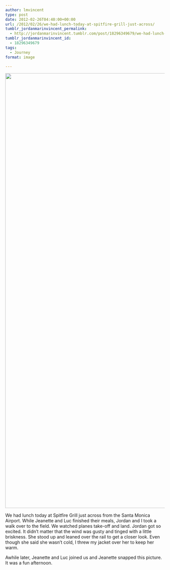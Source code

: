 ```yaml
---
author: lmvincent
type: post
date: 2012-02-26T04:40:00+00:00
url: /2012/02/26/we-had-lunch-today-at-spitfire-grill-just-across/
tumblr_jordanmarinvincent_permalink:
  - http://jordanmarinvincent.tumblr.com/post/18296349679/we-had-lunch-today-at-spitfire-grill-just-across
tumblr_jordanmarinvincent_id:
  - 18296349679
tags:
  - Journey
format: image

---
```

<img loading="lazy" src="https://jordansjourney.files.wordpress.com/2012/02/tumblr_lzzh001kwq1rn5v6ko1_1280.jpg" alt="" width="1024" height="1371" class="alignnone size-full wp-image-202" />

<p class="caption">
  We had lunch today at Spitfire Grill just across from the Santa Monica Airport. While Jeanette and Luc finished their meals, Jordan and I took a walk over to the field. We watched planes take-off and land. Jordan got so excited. It didn&rsquo;t matter that the wind was gusty and tinged with a little briskness. She stood up and leaned over the rail to get a closer look. Even though she said she wasn&rsquo;t cold, I threw my jacket over her to keep her warm.
</p>

<p class="caption">
  Awhile later, Jeanette and Luc joined us and Jeanette snapped this picture. It was a fun afternoon.
</p>